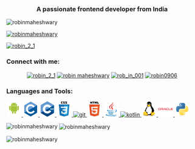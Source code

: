 <h3 align="center">A passionate frontend developer from India</h3>

<p align="left"> <img src="https://komarev.com/ghpvc/?username=robinmaheshwary&label=Profile%20views&color=0e75b6&style=flat" alt="robinmaheshwary" /> </p>

<p align="left"> <a href="https://github.com/ryo-ma/github-profile-trophy"><img src="https://github-profile-trophy.vercel.app/?username=robinmaheshwary" alt="robinmaheshwary" /></a> </p>

<p align="left"> <a href="https://twitter.com/robin_2_1" target="blank"><img src="https://img.shields.io/twitter/follow/robin_2_1?logo=twitter&style=for-the-badge" alt="robin_2_1" /></a> </p>

<h3 align="left">Connect with me:</h3>
<p align="center">
<a href="https://twitter.com/Robin_2_1" target="blank"><img align="center" src="https://raw.githubusercontent.com/rahuldkjain/github-profile-readme-generator/master/src/images/icons/Social/twitter.svg" alt="robin_2_1" height="30" width="40" /></a>
<a href="https://fb.com/robin.maheshwari.1428" target="blank"><img align="center" src="https://raw.githubusercontent.com/rahuldkjain/github-profile-readme-generator/master/src/images/icons/Social/facebook.svg" alt="robin maheshwary" height="30" width="40" /></a>
<a href="https://instagram.com/rob_in_001" target="blank"><img align="center" src="https://raw.githubusercontent.com/rahuldkjain/github-profile-readme-generator/master/src/images/icons/Social/instagram.svg" alt="rob_in_001" height="30" width="40" /></a>
<a href="https://www.codechef.com/users/robin0906" target="blank"><img align="center" src="https://cdn.jsdelivr.net/npm/simple-icons@3.1.0/icons/codechef.svg" alt="robin0906" height="30" width="40" /></a>
</p>

<h3 align="left">Languages and Tools:</h3>
<p align="left"> <a href="https://developer.android.com" target="_blank" rel="noreferrer"> <img src="https://raw.githubusercontent.com/devicons/devicon/master/icons/android/android-original-wordmark.svg" alt="android" width="40" height="40"/> </a> <a href="https://www.cprogramming.com/" target="_blank" rel="noreferrer"> <img src="https://raw.githubusercontent.com/devicons/devicon/master/icons/c/c-original.svg" alt="c" width="40" height="40"/> </a> <a href="https://www.w3schools.com/cpp/" target="_blank" rel="noreferrer"> <img src="https://raw.githubusercontent.com/devicons/devicon/master/icons/cplusplus/cplusplus-original.svg" alt="cplusplus" width="40" height="40"/> </a> <a href="https://www.w3schools.com/css/" target="_blank" rel="noreferrer"> <img src="https://raw.githubusercontent.com/devicons/devicon/master/icons/css3/css3-original-wordmark.svg" alt="css3" width="40" height="40"/> </a> <a href="https://git-scm.com/" target="_blank" rel="noreferrer"> <img src="https://www.vectorlogo.zone/logos/git-scm/git-scm-icon.svg" alt="git" width="40" height="40"/> </a> <a href="https://www.w3.org/html/" target="_blank" rel="noreferrer"> <img src="https://raw.githubusercontent.com/devicons/devicon/master/icons/html5/html5-original-wordmark.svg" alt="html5" width="40" height="40"/> </a> <a href="https://www.java.com" target="_blank" rel="noreferrer"> <img src="https://raw.githubusercontent.com/devicons/devicon/master/icons/java/java-original.svg" alt="java" width="40" height="40"/> </a> <a href="https://kotlinlang.org" target="_blank" rel="noreferrer"> <img src="https://www.vectorlogo.zone/logos/kotlinlang/kotlinlang-icon.svg" alt="kotlin" width="40" height="40"/> </a> <a href="https://www.linux.org/" target="_blank" rel="noreferrer"> <img src="https://raw.githubusercontent.com/devicons/devicon/master/icons/linux/linux-original.svg" alt="linux" width="40" height="40"/> </a> <a href="https://www.oracle.com/" target="_blank" rel="noreferrer"> <img src="https://raw.githubusercontent.com/devicons/devicon/master/icons/oracle/oracle-original.svg" alt="oracle" width="40" height="40"/> </a> <a href="https://www.python.org" target="_blank" rel="noreferrer"> <img src="https://raw.githubusercontent.com/devicons/devicon/master/icons/python/python-original.svg" alt="python" width="40" height="40"/> </a> </p>

<p><img align="left" src="https://github-readme-stats.vercel.app/api/top-langs?username=robinmaheshwary&show_icons=true&locale=en&layout=compact" alt="robinmaheshwary" /></p>

<p>&nbsp;<img align="center" src="https://github-readme-stats.vercel.app/api?username=robinmaheshwary&show_icons=true&locale=en" alt="robinmaheshwary" /></p>

<p><img align="center" src="https://github-readme-streak-stats.herokuapp.com/?user=robinmaheshwary&" alt="robinmaheshwary" /></p>
